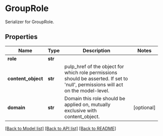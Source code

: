 # GroupRole

Serializer for GroupRole.
## Properties
Name | Type | Description | Notes
------------ | ------------- | ------------- | -------------
**role** | **str** |  | 
**content_object** | **str** | pulp_href of the object for which role permissions should be asserted. If set to &#39;null&#39;, permissions will act on the model-level. | 
**domain** | **str** | Domain this role should be applied on, mutually exclusive with content_object. | [optional] 

[[Back to Model list]](../README.md#documentation-for-models) [[Back to API list]](../README.md#documentation-for-api-endpoints) [[Back to README]](../README.md)



